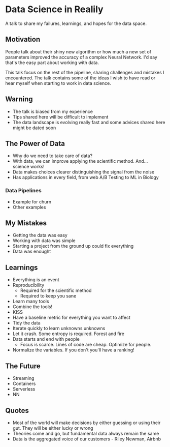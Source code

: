 # Data Science in Realily

A talk to share my failures, learnings, and hopes for the data space.

## Motivation

People talk about their shiny new algorithm or how much a new set of parameters improved the accuracy of a complex Neural Network.
I'd say that's the easy part about working with data.

This talk focus on the rest of the pipeline, sharing challenges and mistakes I encountered.
The talk contains some of the ideas I wish to have read or hear myself when starting to work in data science.

## Warning

- The talk is biased from my experience
- Tips shared here will be difficult to implement
- The data landscape is evolving really fast and some advices shared here might be dated soon

## The Power of Data

- Why do we need to take care of data?
- With data, we can improve applying the scientific method. And... science works!
- Data makes choices clearer distinguishing the signal from the noise
- Has applications in every field, from web A/B Testing to ML in Biology

### Data Pipelines

- Example for churn
- Other examples

## My Mistakes

- Getting the data was easy
- Working with data was simple
- Starting a project from the ground up could fix everything
- Data was enought

## Learnings
- Everything is an event
- Reproducibility
    - Required for the scientific method
    - Required to keep you sane
- Learn many tools
- Combine the tools!
- KISS
- Have a baseline metric for everything you want to affect
- Tidy the data
- Iterate quickly to learn unknowns unknowns
- Let it crash. Some entropy is required. Forest and fire
- Data starts and end with people
    - Focus is scarce. Lines of code are cheap. Optimize for people.
- Normalize the variables. If you don't you'll have a ranking!

## The Future

- Streaming
- Containers
- Serverless
- NN

## Quotes
- Most of the world will make decisions by either guessing or using their gut. They will be either lucky or wrong
- Theories come and go, but fundamental data always remain the same
- Data is the aggregated voice of our customers - Riley Newman, Airbnb
